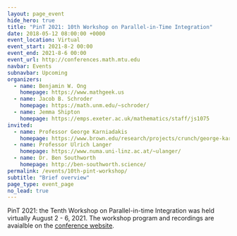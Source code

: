 ```yaml
---
layout: page_event
hide_hero: true
title: "PinT 2021: 10th Workshop on Parallel-in-Time Integration"
date: 2018-05-12 08:00:00 +0000
event_location: Virtual
event_start: 2021-8-2 00:00
event_end: 2021-8-6 00:00
event_url: http://conferences.math.mtu.edu
navbar: Events
subnavbar: Upcoming
organizers:
  - name: Benjamin W. Ong
    homepage: https://www.mathgeek.us
  - name: Jacob B. Schroder
    homepage: https://math.unm.edu/~schroder/
  - name: Jemma Shipton
    homepage: https://emps.exeter.ac.uk/mathematics/staff/js1075
invited:
  - name: Professor George Karniadakis
    homepage: https://www.brown.edu/research/projects/crunch/george-karniadakis
  - name: Professor Ulrich Langer
    homepage: https://www.numa.uni-linz.ac.at/~ulanger/
  - name: Dr. Ben Southworth
    homepage: http://ben-southworth.science/
permalink: /events/10th-pint-workshop/
subtitle: "Brief overview"
page_type: event_page
no_lead: true
---
```


PinT 2021: the Tenth Workshop on Parallel-in-time Integration was held virtually August 2 - 6, 2021. The workshop program and recordings are avaialble on the [conference website](http://conferences.math.mtu.edu/pint2021).


